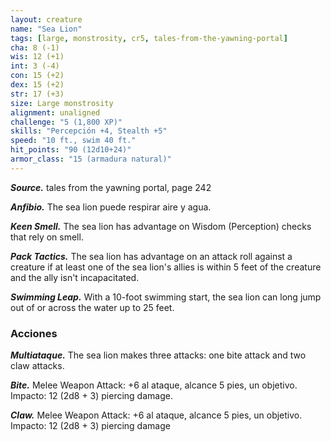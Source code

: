 ```yaml
---
layout: creature
name: "Sea Lion"
tags: [large, monstrosity, cr5, tales-from-the-yawning-portal]
cha: 8 (-1)
wis: 12 (+1)
int: 3 (-4)
con: 15 (+2)
dex: 15 (+2)
str: 17 (+3)
size: Large monstrosity
alignment: unaligned
challenge: "5 (1,800 XP)"
skills: "Percepción +4, Stealth +5"
speed: "10 ft., swim 40 ft."
hit_points: "90 (12d10+24)"
armor_class: "15 (armadura natural)"
---
```


***Source.*** tales from the yawning portal,  page 242

***Anfibio.*** The sea lion puede respirar aire y agua.

***Keen Smell.*** The sea lion has advantage on Wisdom (Perception) checks that rely on smell.

***Pack Tactics.*** The sea lion has advantage on an attack roll against a creature if at least one of the sea lion's allies is within 5 feet of the creature and the ally isn't incapacitated.

***Swimming Leap.*** With a 10-foot swimming start, the sea lion can long jump out of or across the water up to 25 feet.

### Acciones

***Multiataque.*** The sea lion makes three attacks: one bite attack and two claw attacks.

***Bite.*** Melee Weapon Attack: +6 al ataque, alcance 5 pies, un objetivo. Impacto: 12 (2d8 + 3) piercing damage.

***Claw.*** Melee Weapon Attack: +6 al ataque, alcance 5 pies, un objetivo. Impacto: 12 (2d8 + 3) piercing damage